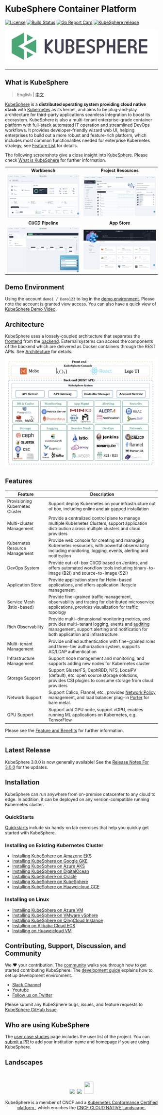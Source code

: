 # KubeSphere Container Platform

[![License](http://img.shields.io/badge/license-apache%20v2-blue.svg)](https://github.com/KubeSphere/KubeSphere/blob/master/LICENSE)
[![Build Status](https://travis-ci.org/kubesphere/kubesphere.svg?branch=master)](https://travis-ci.org/kubesphere/kubesphere)
[![Go Report Card](https://goreportcard.com/badge/github.com/kubesphere/kubesphere)](https://goreportcard.com/report/github.com/kubesphere/kubesphere)
[![KubeSphere release](https://img.shields.io/github/release/kubesphere/kubesphere.svg?color=release&label=release&logo=release&logoColor=release)](https://github.com/kubesphere/kubesphere/releases/tag/v2.1.1)

![logo](docs/images/kubesphere-logo.png)

----

## What is KubeSphere

> English | [中文](README_zh.md)

[KubeSphere](https://kubesphere.io/) is a **distributed operating system providing cloud native stack** with [Kubernetes](https://kubernetes.io) as its kernel, and aims to be plug-and-play architecture for third-party applications seamless integration to boost its ecosystem. KubeSphere is also a multi-tenant enterprise-grade container platform with full-stack automated IT operation and streamlined DevOps workflows. It provides developer-friendly wizard web UI, helping enterprises to build out a more robust and feature-rich platform, which includes most common functionalities needed for enterprise Kubernetes strategy, see [Feature List](#features) for details.

The following screenshots give a close insight into KubeSphere. Please check [What is KubeSphere](https://kubesphere.io/docs/introduction/what-is-kubesphere/) for further information.

<table>
  <tr>
      <td width="50%" align="center"><b>Workbench</b></td>
      <td width="50%" align="center"><b>Project Resources</b></td>
  </tr>
  <tr>
     <td><img src="docs/images/console.png"/></td>
     <td><img src="docs/images/project.png"/></td>
  </tr>
  <tr>
      <td width="50%" align="center"><b>CI/CD Pipeline</b></td>
      <td width="50%" align="center"><b>App Store</b></td>
  </tr>
  <tr>
     <td><img src="docs/images/cicd.png"/></td>
     <td><img src="docs/images/app-store.png"/></td>
  </tr>
</table>

## Demo Environment

Using the account `demo1 / Demo123` to log in the [demo environment](https://demo.kubesphere.io/). Please note the account is granted view access. You can also have a quick view of [KubeSphere Demo Video](https://youtu.be/u5lQvhi_Xlc).

## Architecture

KubeSphere uses a loosely-coupled architecture that separates the [frontend](https://github.com/kubesphere/console) from the [backend](https://github.com/kubesphere/kubesphere). External systems can access the components of the backend which are delivered as Docker containers through the REST APIs. See [Architecture](https://kubesphere.io/docs/introduction/architecture/) for details.

![Architecture](docs/images/architecture.png)

## Features

|Feature|Description|
|---|---|
| Provisioning Kubernetes Cluster|Support deploy Kubernetes on your infrastructure out of box, including online and air gapped installation|
| Multi-cluster Management | Provide a centralized control plane to manage multiple Kubernetes Clusters, support application distribution across multiple clusters and cloud providers|
| Kubernetes Resource Management | Provide web console for creating and managing Kubernetes resources, with powerful observability including monitoring, logging, events, alerting and notification |
| DevOps System | Provide out-of-box CI/CD based on Jenkins, and offers automated workflow tools including binary-to-image (B2I) and source-to-image (S2I) |
| Application Store | Provide application store for Helm-based applications, and offers application lifecycle management |
| Service Mesh (Istio-based) | Provide fine-grained traffic management, observability and tracing for distributed microservice applications, provides visualization for traffic topology |
| Rich Observability | Provide multi-dimensional monitoring metrics, and provides multi-tenant logging, events and [auditing](https://kubernetes.io/docs/tasks/debug-application-cluster/audit/) management, support alerting and notification for both application and infrastructure |
| Multi-tenant Management | Provide unified authentication with fine-grained roles and three-tier authorization system, supports AD/LDAP authentication |
| Infrastructure Management | Support node management and monitoring, and supports adding new nodes for Kubernetes cluster |
| Storage Support | Support GlusterFS, CephRBD, NFS, LocalPV (default), etc. open source storage solutions, provides CSI plugins to consume storage from cloud providers |
| Network Support | Support Calico, Flannel, etc., provides [Network Policy](https://kubernetes.io/docs/concepts/services-networking/network-policies/) management, and load balancer plug-in [Porter](https://github.com/kubesphere/porter) for bare metal.|
| GPU Support | Support add GPU node, support vGPU, enables running ML applications on Kubernetes, e.g. TensorFlow |

Please see the [Feature and Benefits](https://kubesphere.io/docs/introduction/features/) for further information.

----

## Latest Release

KubeSphere 3.0.0 is now generally available! See the [Release Notes For 3.0.0](https://kubesphere.io/docs/release/release-v300/) for the updates.

## Installation

KubeSphere can run anywhere from on-premise datacenter to any cloud to edge. In addition, it can be deployed on any version-compatible running Kubernetes cluster.

### QuickStarts

[Quickstarts](https://kubesphere.io/docs/quick-start/) include six hands-on lab exercises that help you quickly get started with KubeSphere.

### Installing on Existing Kubernetes Cluster

- [Installing KubeSphere on Amazone EKS](https://kubesphere.io/docs/installing-on-kubernetes/hosted-kubernetes/install-kubesphere-on-eks/)
- [Installing KubeSphere on Google GKE](https://kubesphere.io/docs/installing-on-kubernetes/hosted-kubernetes/install-kubesphere-on-aks/)
- [Installing KubeSphere on Azure AKS](https://kubesphere.io/docs/installing-on-kubernetes/hosted-kubernetes/install-kubesphere-on-aks/)
- [Installing KubeSphere on DigitalOcean](https://kubesphere.io/docs/installing-on-kubernetes/hosted-kubernetes/install-kubesphere-on-do/)
- [Installing KubeSphere on Oracle](https://kubesphere.io/docs/installing-on-kubernetes/hosted-kubernetes/install-kubesphere-on-oke/)
- [Installing KubeSphere on KubeSphere](https://kubesphere.io/docs/installing-on-kubernetes/hosted-kubernetes/install-ks-on-tencent-tke/)
- [Installing KubeSphere on Huaweicloud CCE](https://kubesphere.io/docs/installing-on-kubernetes/hosted-kubernetes/install-ks-on-huawei-cce/)

### Installing on Linux

- [Installing KubeSphere on Azure VM](https://https://kubesphere.io/docs/installing-on-linux/public-cloud/install-ks-on-azure-vms/)
- [Installing KubeSphere on VMware vSphere](https://https://kubesphere.io/docs/installing-on-linux/on-premises/install-kubesphere-on-vmware-vsphere/)
- [Installing KubeSphere on QingCloud Instance](https://https://kubesphere.io/docs/installing-on-linux/public-cloud/kubesphere-on-qingcloud-instance/)
- [Installing on Alibaba Cloud ECS](https://https://kubesphere.io/docs/installing-on-linux/public-cloud/install-kubesphere-on-ali-ecs/)
- [Installing on Huaweicloud VM](https://https://kubesphere.io/docs/installing-on-linux/public-cloud/install-ks-on-huaweicloud-ecs/)

## Contributing, Support, Discussion, and Community

We :heart: your contribution. The [community](https://github.com/kubesphere/community) walks you through how to get started contributing KubeSphere. The [development guide](https://github.com/kubesphere/community/tree/master/developer-guide/development) explains how to set up development environment.

- [Slack Channel](https://join.slack.com/t/kubesphere/shared_invite/enQtNTE3MDIxNzUxNzQ0LTZkNTdkYWNiYTVkMTM5ZThhODY1MjAyZmVlYWEwZmQ3ODQ1NmM1MGVkNWEzZTRhNzk0MzM5MmY4NDc3ZWVhMjE)
- [Youtube](https://www.youtube.com/channel/UCyTdUQUYjf7XLjxECx63Hpw)
- [Follow us on Twitter](https://twitter.com/KubeSphere)

Please submit any KubeSphere bugs, issues, and feature requests to [KubeSphere GitHub Issue](https://github.com/kubesphere/kubesphere/issues).

## Who are using KubeSphere

The [user case studies](https://kubesphere.io/case/) page includes the user list of the project. You can [submit a PR](https://github.com/kubesphere/kubesphere/blob/master/docs/powered-by-kubesphere.md) to add your institution name and homepage if you are using KubeSphere.

## Landscapes

<p align="center">
<br/><br/>
<img src="https://landscape.cncf.io/images/left-logo.svg" width="150"/>&nbsp;&nbsp;<img src="https://landscape.cncf.io/images/right-logo.svg" width="200"/>&nbsp;&nbsp;<img src="https://www.cncf.io/wp-content/uploads/2017/11/certified_kubernetes_color.png" height="40" width="30"/>
<br/><br/>
KubeSphere is a member of CNCF and a <a href="https://www.cncf.io/certification/software-conformance/#logos">Kubernetes Conformance Certified platform
</a>, which enriches the <a href="https://landscape.cncf.io/landscape=observability-and-analysis&license=apache-license-2-0">CNCF CLOUD NATIVE Landscape.
</a>
</p>
